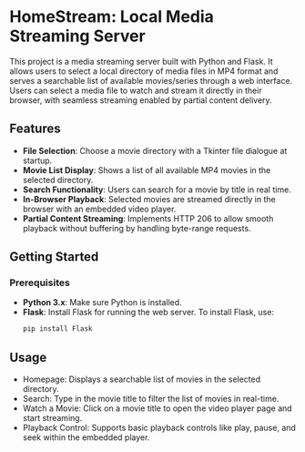 # HomeStream: Local Media Streaming Server

This project is a media streaming server built with Python and Flask. It allows users to select a local directory of media files in MP4 format and serves a searchable list of available movies/series through a web interface. Users can select a media file to watch and stream it directly in their browser, with seamless streaming enabled by partial content delivery.

## Features

- **File Selection**: Choose a movie directory with a Tkinter file dialogue at startup.
- **Movie List Display**: Shows a list of all available MP4 movies in the selected directory.
- **Search Functionality**: Users can search for a movie by title in real time.
- **In-Browser Playback**: Selected movies are streamed directly in the browser with an embedded video player.
- **Partial Content Streaming**: Implements HTTP 206 to allow smooth playback without buffering by handling byte-range requests.

## Getting Started

### Prerequisites

- **Python 3.x**: Make sure Python is installed.
- **Flask**: Install Flask for running the web server. To install Flask, use:
  ```bash
  pip install Flask

## Usage
- Homepage: Displays a searchable list of movies in the selected directory.
- Search: Type in the movie title to filter the list of movies in real-time.
- Watch a Movie: Click on a movie title to open the video player page and start streaming.
- Playback Control: Supports basic playback controls like play, pause, and seek within the embedded player.
